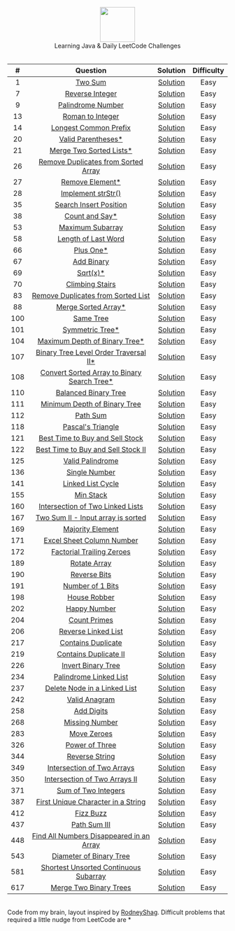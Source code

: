 <p align="center">
  <a href="https://leetcode.com/eugenlee/">
    <img height=80 src="https://leetcode.com/static/webpack_bundles/images/logo-dark.e99485d9b.svg">
  </a>
  <br> Learning Java & Daily LeetCode Challenges
  <br><br>
</p>


|   ﻿#  |                                                                 Question                                                                |                                                                          Solution                                                                         | Difficulty |
|:----:|:----------------------------------------------------------------------------------------------------------------------------------------:|:---------------------------------------------------------------------------------------------------------------------------------------------------------:|:----------:|
|   1  | [Two Sum](https://leetcode.com/problems/two-sum)                                                                                         | [Solution](https://github.com/eugenlee/leetcode/blob/master/Solutions/Two%20Sum.MD)                                                                       |    Easy    |
|   7  | [Reverse Integer](https://leetcode.com/problems/reverse-integer)                                                                         | [Solution](https://github.com/eugenlee/leetcode/blob/master/Solutions/Reverse%20Integer.MD)                                                               |    Easy    |
|   9  | [Palindrome Number](https://leetcode.com/problems/palindrome-number)                                                                     | [Solution](https://github.com/eugenlee/leetcode/blob/master/Solutions/Palindrome%20Number.MD)                                                             |    Easy    |
|  13  | [Roman to Integer](https://leetcode.com/problems/roman-to-integer)                                                                       | [Solution](https://github.com/eugenlee/leetcode/blob/master/Solutions/Roman%20to%20Integer.MD)                                                            |    Easy    |
|  14  | [Longest Common Prefix](https://leetcode.com/problems/longest-common-prefix)                                                             | [Solution](https://github.com/eugenlee/leetcode/blob/master/Solutions/Longest%20Common%20Prefix.MD)                                                       |    Easy    |
|  20  | [Valid Parentheses*](https://leetcode.com/problems/valid-parentheses)                                                                    | [Solution](https://github.com/eugenlee/leetcode/blob/master/Solutions/Valid%20Parentheses.MD)                                                             |    Easy    |
|  21  | [Merge Two Sorted Lists*](https://leetcode.com/problems/merge-two-sorted-lists)                                                          | [Solution](https://github.com/eugenlee/leetcode/blob/master/Solutions/Merge%20Two%20Sorted%20Lists.MD)                                                    |    Easy    |
|  26  | [Remove Duplicates from Sorted Array](https://leetcode.com/problems/remove-duplicates-from-sorted-array)                                 | [Solution](https://github.com/eugenlee/leetcode/blob/master/Solutions/Remove%20Duplicates%20from%20Sorted%20Array.MD)                                     |    Easy    |
|  27  | [Remove Element*](https://leetcode.com/problems/remove-element/)                                                                         | [Solution](https://github.com/eugenlee/leetcode/blob/master/Solutions/Remove%20Element.MD)                                                                |    Easy    |
|  28  | [Implement strStr()](https://leetcode.com/problems/implement-strstr)                                                                     | [Solution](https://github.com/eugenlee/leetcode/blob/master/Solutions/Implement%20strStr().MD)                                                            |    Easy    |
|  35  | [Search Insert Position](https://leetcode.com/problems/search-insert-position)                                                           | [Solution](https://github.com/eugenlee/leetcode/blob/master/Solutions/Search%20Insert%20Position.MD)                                                      |    Easy    |
|  38  | [Count and Say*](https://leetcode.com/problems/count-and-say)                                                                            | [Solution](https://github.com/eugenlee/leetcode/blob/master/Solutions/Count%20and%20Say.MD)                                                               |    Easy    |
|  53  | [Maximum Subarray](https://leetcode.com/problems/maximum-subarray)                                                                       | [Solution](https://github.com/eugenlee/leetcode/blob/master/Solutions/Maximum%20Subarray.MD)                                                              |    Easy    |
|  58  | [Length of Last Word](https://leetcode.com/problems/length-of-last-word)                                                                 | [Solution](https://github.com/eugenlee/leetcode/blob/master/Solutions/Length%20of%20Last%20Word.MD)                                                       |    Easy    |
|  66  | [Plus One*](https://leetcode.com/problems/plus-one)                                                                                      | [Solution](https://github.com/eugenlee/leetcode/blob/master/Solutions/Plus%20One.MD)                                                                      |    Easy    |
|  67  | [Add Binary](https://leetcode.com/problems/add-binary)                                                                                   | [Solution](https://github.com/eugenlee/leetcode/blob/master/Solutions/Add%20Binary.MD)                                                                    |    Easy    |
|  69  | [Sqrt(x)*](https://leetcode.com/problems/sqrtx)                                                                                          | [Solution](https://github.com/eugenlee/leetcode/blob/master/Solutions/Sqrt%20(x).MD)                                                                      |    Easy    |
|  70  | [Climbing Stairs](https://leetcode.com/problems/climbing-stairs)                                                                         | [Solution](https://github.com/eugenlee/leetcode/blob/master/Solutions/Climbing%20Stairs.MD)                                                               |    Easy    |
|  83  | [Remove Duplicates from Sorted List](https://leetcode.com/problems/remove-duplicates-from-sorted-list)                                   | [Solution](https://github.com/eugenlee/leetcode/blob/master/Solutions/Remove%20Duplicates%20from%20Sorted%20List.MD)                                      |    Easy    |
|  88  | [Merge Sorted Array*](https://leetcode.com/problems/merge-sorted-array)                                                                  | [Solution](https://github.com/eugenlee/leetcode/blob/master/Solutions/Merge%20Sorted%20Array.MD)                                                          |    Easy    |
| 100  | [Same Tree](https://leetcode.com/problems/same-tree)                                                                                     | [Solution](https://github.com/eugenlee/leetcode/blob/master/Solutions/Same%20Tree.MD)                                                                     |    Easy    |
| 101  | [Symmetric Tree*](https://leetcode.com/problems/symmetric-tree)                                                                          | [Solution](https://github.com/eugenlee/leetcode/blob/master/Solutions/Symmetric%20Tree.MD)                                                                |    Easy    |
| 104  | [Maximum Depth of Binary Tree*](https://leetcode.com/problems/maximum-depth-of-binary-tree)                                              | [Solution](https://github.com/eugenlee/leetcode/blob/master/Solutions/Maximum%20Depth%20of%20Binary%20Tree.MD)                                            |    Easy    |
| 107  | [Binary Tree Level Order Traversal II*](https://leetcode.com/problems/binary-tree-level-order-traversal-ii)                              | [Solution](https://github.com/eugenlee/leetcode/blob/master/Solutions/Binary%20Tree%20Level%20Order%20Traversal%20II.MD)                                  |    Easy    |
| 108  | [Convert Sorted Array to Binary Search Tree*](https://leetcode.com/problems/convert-sorted-array-to-binary-search-tree)                  | [Solution](https://github.com/eugenlee/leetcode/blob/master/Solutions/Convert%20Sorted%20Array%20to%20BST.MD)                                             |    Easy    |
| 110  | [Balanced Binary Tree](https://leetcode.com/problems/balanced-binary-tree)                                                               | [Solution](https://github.com/eugenlee/leetcode/blob/master/Solutions/Balanced%20Binary%20Tree.MD)                                                        |    Easy    |
| 111  | [Minimum Depth of Binary Tree](https://leetcode.com/problems/minimum-depth-of-binary-tree)                                               | [Solution](https://github.com/eugenlee/leetcode/blob/master/Solutions/Minimum%20Depth%20of%20Binary%20Tree.MD)                                            |    Easy    |
| 112  | [Path Sum](https://leetcode.com/problems/path-sum/submissions)                                                                           | [Solution](https://github.com/eugenlee/leetcode/blob/master/Solutions/Path%20Sum.MD)                                                                      |    Easy    |
| 118  | [Pascal's Triangle](https://leetcode.com/problems/pascals-triangle)                                                                      | [Solution](https://github.com/eugenlee/leetcode/blob/master/Solutions/Pascal's%20Triangle.MD)                                                             |    Easy    |
| 121  | [Best Time to Buy and Sell Stock](https://leetcode.com/problems/best-time-to-buy-and-sell-stock)                                         | [Solution](https://github.com/eugenlee/leetcode/blob/master/Solutions/Best%20Time%20to%20Buy%20and%20Sell%20a%20Stock.MD)                                 |    Easy    |
| 122  | [Best Time to Buy and Sell Stock II](https://leetcode.com/problems/best-time-to-buy-and-sell-stock-ii)                                   | [Solution](https://github.com/eugenlee/leetcode/blob/master/Solutions/Best%20Time%20to%20Buy%20and%20Sell%20Stock%20II.MD)                                |    Easy    |
| 125  | [Valid Palindrome](https://leetcode.com/problems/valid-palindrome)                                                                       | [Solution](https://github.com/eugenlee/leetcode/blob/master/Solutions/Valid%20Palindrome.MD)                                                              |    Easy    |
| 136  | [Single Number](https://leetcode.com/problems/single-number)                                                                             | [Solution](https://github.com/eugenlee/leetcode/blob/master/Solutions/Single%20Number.MD)                                                                 |    Easy    |
| 141  | [Linked List Cycle](https://leetcode.com/problems/linked-list-cycle)                                                                     | [Solution](https://github.com/eugenlee/leetcode/blob/master/Solutions/Linked%20List%20Cycle.MD)                                                           |    Easy    |
| 155  | [Min Stack](https://leetcode.com/problems/min-stack)                                                                                     | [Solution](https://github.com/eugenlee/leetcode/blob/master/Solutions/Min%20Stack.MD)                                                                     |    Easy    |
| 160  | [Intersection of Two Linked Lists](https://leetcode.com/problems/intersection-of-two-linked-lists)                                       | [Solution]()                                 |    Easy    |
| 167  | [Two Sum II - Input array is sorted](https://leetcode.com/problems/two-sum-ii-input-array-is-sorted)                                     | [Solution]()                                 |    Easy    |
| 169  | [Majority Element](https://leetcode.com/problems/majority-element)                                                                       | [Solution]()                                 |    Easy    |
| 171  | [Excel Sheet Column Number](https://leetcode.com/problems/excel-sheet-column-number)                                                     | [Solution]()                                 |    Easy    |
| 172  | [Factorial Trailing Zeroes](https://leetcode.com/problems/factorial-trailing-zeroes)                                                     | [Solution]()                                 |    Easy    |
| 189  | [Rotate Array](https://leetcode.com/problems/rotate-array)                                                                               | [Solution]()                                 |    Easy    |
| 190  | [Reverse Bits](https://leetcode.com/problems/reverse-bits)                                                                               | [Solution]()                                 |    Easy    |
| 191  | [Number of 1 Bits](https://leetcode.com/problems/number-of-1-bits)                                                                       | [Solution]()                                 |    Easy    |
| 198  | [House Robber](https://leetcode.com/problems/house-robber)                                                                               | [Solution]()                                 |    Easy    |
| 202  | [Happy Number](https://leetcode.com/problems/happy-number)                                                                               | [Solution]()                                 |    Easy    |
| 204  | [Count Primes](https://leetcode.com/problems/count-primes)                                                                               | [Solution]()                                 |    Easy    |
| 206  | [Reverse Linked List](https://leetcode.com/problems/reverse-linked-list)                                                                 | [Solution]()                                 |    Easy    |
| 217  | [Contains Duplicate](https://leetcode.com/problems/contains-duplicate)                                                                   | [Solution]()                                 |    Easy    |
| 219  | [Contains Duplicate II](https://leetcode.com/problems/contains-duplicate-ii)                                                             | [Solution]()                                 |    Easy    |
| 226  | [Invert Binary Tree](https://leetcode.com/problems/invert-binary-tree)                                                                   | [Solution]()                                 |    Easy    |
| 234  | [Palindrome Linked List](https://leetcode.com/problems/palindrome-linked-list)                                                           | [Solution]()                                 |    Easy    |
| 237  | [Delete Node in a Linked List](https://leetcode.com/problems/delete-node-in-a-linked-list)                                               | [Solution]()                                 |    Easy    |
| 242  | [Valid Anagram](https://leetcode.com/problems/valid-anagram)                                                                             | [Solution]()                                 |    Easy    |
| 258  | [Add Digits](https://leetcode.com/problems/add-digits)                                                                                   | [Solution]()                                 |    Easy    |
| 268  | [Missing Number](https://leetcode.com/problems/missing-number)                                                                           | [Solution]()                                 |    Easy    |
| 283  | [Move Zeroes](https://leetcode.com/problems/move-zeroes)                                                                                 | [Solution]()                                 |    Easy    |
| 326  | [Power of Three](https://leetcode.com/problems/power-of-three)                                                                           | [Solution]()                                 |    Easy    |
| 344  | [Reverse String](https://leetcode.com/problems/reverse-string)                                                                           | [Solution]()                                 |    Easy    |
| 349  | [Intersection of Two Arrays](https://leetcode.com/problems/intersection-of-two-arrays)                                                   | [Solution]()                                 |    Easy    |
| 350  | [Intersection of Two Arrays II](https://leetcode.com/problems/intersection-of-two-arrays-ii)                                             | [Solution]()                                 |    Easy    |
| 371  | [Sum of Two Integers](https://leetcode.com/problems/sum-of-two-integers)                                                                 | [Solution]()                                 |    Easy    |
| 387  | [First Unique Character in a String](https://leetcode.com/problems/first-unique-character-in-a-string)                                   | [Solution]()                                 |    Easy    |
| 412  | [Fizz Buzz](https://leetcode.com/problems/fizz-buzz)                                                                                     | [Solution]()                                 |    Easy    |
| 437  | [Path Sum III](https://leetcode.com/problems/path-sum-iii)                                                                               | [Solution]()                                 |    Easy    |
| 448  | [Find All Numbers Disappeared in an Array](https://leetcode.com/problems/find-all-numbers-disappeared-in-an-array)                       | [Solution]()                                 |    Easy    |
| 543  | [Diameter of Binary Tree](https://leetcode.com/problems/diameter-of-binary-tree)                                                         | [Solution]()                                 |    Easy    |
| 581  | [Shortest Unsorted Continuous Subarray](https://leetcode.com/problems/shortest-unsorted-continuous-subarray)                             | [Solution]()                                 |    Easy    |
| 617  | [Merge Two Binary Trees](https://leetcode.com/problems/merge-two-binary-trees)                                                           | [Solution]()                                 |    Easy    |

<p align="left">
  <br> Code from my brain, layout inspired by <a href="https://github.com/RodneyShag/LeetCode_solutions">RodneyShag</a>.
  Difficult problems that required a little nudge from LeetCode are * 
  <br><br>
</p>
